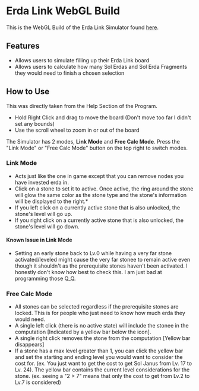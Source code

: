 # Erda Link WebGL Build

This is the WebGL Build of the Erda Link Simulator found [here](https://github.com/PhantasmicSky/Erda-Link-Simulator).

## Features
* Allows users to simulate filling up their Erda Link board
* Allows users to calculate how many Sol Erdas and Sol Erda Fragments they would need to finish a chosen selection

## How to Use
This was directly taken from the Help Section of the Program.
* Hold Right Click and drag to move the board (Don't move too far I didn't set any bounds)
* Use the scroll wheel to zoom in or out of the board

The Simulator has 2 modes, <b>Link Mode</b> and <b>Free Calc Mode</b>. Press the "Link Mode" or "Free Calc Mode" button on the top right to switch modes.

### Link Mode
* Acts just like the one in game except that you can remove nodes you have invested erda in.
* Click on a stone to set it to active. Once active, the ring around the stone will glow the same color as the stone type and the stone's information will be displayed to the right.*
* If you left click on a currently active stone that is also unlocked, the stone's level will go up.
* If you right click on a currently active stone that is also unlocked, the stone's level will go down.

#### Known Issue in Link Mode
* Setting an early stone back to Lv.0 while having a very far stone activated/leveled might cause the very far stonee to remain active even though it shouldn't as the prerequisite stones haven't been activated. I honestly don't know how best to check this. I am just bad at programming those Q_Q.

### Free Calc Mode
* All stones can be selected regardless if the prerequisite stones are locked. This is for people who just need to know how much erda they would need.
* A single left click (there is no active state) will include the stonee in the computation \[Indicated by a yellow bar below the icon\].
* A single right click removes the stone from the computation \[Yellow bar disappears\]
* If a stone has a max level greater than 1, you can click the yellow bar and set the starting and ending level you would want to consider the cost for. (ex. You just want to get the cost to get Sol Janus from Lv. 17 to Lv. 24). The yellow bar contains the current level considerations for the stone. (ex. seeing a "2 > 7" means that only the cost to get from Lv.2 to Lv.7 is considered)



